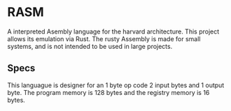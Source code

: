 # RASM
A interpreted Asembly language for the harvard architecture. This project allows its emulation via Rust.
The rusty Assembly is made for small systems, and is not intended to be used in large projects.

## Specs
This languague is designer for an 1 byte op code 2 input bytes and 1 output byte. The program memory is 128 bytes and the registry memory is 16 bytes.
